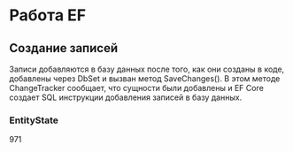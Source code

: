 # Работа EF

## Создание записей

Записи добавляются в базу данных после того, как они созданы в коде, добавлены через DbSet<T> и вызван метод SaveChanges(). В этом методе ChangeTracker сообщает, что сущности были добавлены и EF Core создает SQL инструкции добавления записей в базу данных.

### EntityState

971
















